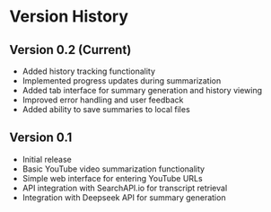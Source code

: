 # Version History

## Version 0.2 (Current)
- Added history tracking functionality
- Implemented progress updates during summarization
- Added tab interface for summary generation and history viewing
- Improved error handling and user feedback
- Added ability to save summaries to local files

## Version 0.1
- Initial release
- Basic YouTube video summarization functionality
- Simple web interface for entering YouTube URLs
- API integration with SearchAPI.io for transcript retrieval
- Integration with Deepseek API for summary generation